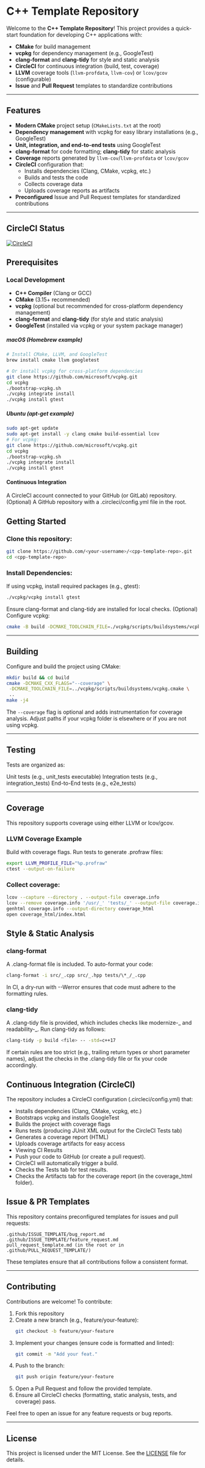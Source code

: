 # C++ Template Repository

Welcome to the **C++ Template Repository**! This project provides a quick-start foundation for developing C++ applications with:

- **CMake** for build management
- **vcpkg** for dependency management (e.g., GoogleTest)
- **clang-format** and **clang-tidy** for style and static analysis
- **CircleCI** for continuous integration (build, test, coverage)
- **LLVM** coverage tools (`llvm-profdata`, `llvm-cov`) or `lcov/gcov` (configurable)
- **Issue** and **Pull Request** templates to standardize contributions

---

## Features

- **Modern CMake** project setup (`CMakeLists.txt` at the root)
- **Dependency management** with vcpkg for easy library installations (e.g., GoogleTest)
- **Unit, integration, and end-to-end tests** using GoogleTest
- **clang-format** for code formatting; **clang-tidy** for static analysis
- **Coverage** reports generated by `llvm-cov`/`llvm-profdata` or `lcov/gcov`
- **CircleCI** configuration that:
  - Installs dependencies (Clang, CMake, vcpkg, etc.)
  - Builds and tests the code
  - Collects coverage data
  - Uploads coverage reports as artifacts
- **Preconfigured** Issue and Pull Request templates for standardized contributions

---

## CircleCI Status

[![CircleCI](https://dl.circleci.com/status-badge/img/gh/amoghkr1shna/team2/tree/hw1.svg?style=shield)](https://dl.circleci.com/status-badge/redirect/gh/amoghkr1shna/team2/tree/hw1)

## Prerequisites

### Local Development

- **C++ Compiler** (Clang or GCC)
- **CMake** (3.15+ recommended)
- **vcpkg** (optional but recommended for cross-platform dependency management)
- **clang-format** and **clang-tidy** (for style and static analysis)
- **GoogleTest** (installed via vcpkg or your system package manager)

##### macOS (Homebrew example)


```bash
# Install CMake, LLVM, and GoogleTest
brew install cmake llvm googletest

# Or install vcpkg for cross-platform dependencies
git clone https://github.com/microsoft/vcpkg.git
cd vcpkg
./bootstrap-vcpkg.sh
./vcpkg integrate install
./vcpkg install gtest
```

##### Ubuntu (apt-get example)

```bash
sudo apt-get update
sudo apt-get install -y clang cmake build-essential lcov
# For vcpkg:
git clone https://github.com/microsoft/vcpkg.git
cd vcpkg
./bootstrap-vcpkg.sh
./vcpkg integrate install
./vcpkg install gtest
```
#### Continuous Integration

A CircleCI account connected to your GitHub (or GitLab) repository.
(Optional) A GitHub repository with a .circleci/config.yml file in the root.

## Getting Started

### Clone this repository:

```bash
git clone https://github.com/<your-username>/<cpp-template-repo>.git
cd <cpp-template-repo>
```

### Install Dependencies:

If using vcpkg, install required packages (e.g., gtest):

```bash
./vcpkg/vcpkg install gtest
```

Ensure clang-format and clang-tidy are installed for local checks.
(Optional) Configure vcpkg:

```bash
cmake -B build -DCMAKE_TOOLCHAIN_FILE=./vcpkg/scripts/buildsystems/vcpkg.cmake
```
---

## Building

Configure and build the project using CMake:

```bash
mkdir build && cd build
cmake -DCMAKE_CXX_FLAGS="--coverage" \
 -DCMAKE_TOOLCHAIN_FILE=../vcpkg/scripts/buildsystems/vcpkg.cmake \
 ..
make -j4
```

The `--coverage` flag is optional and adds instrumentation for coverage analysis.
Adjust paths if your vcpkg folder is elsewhere or if you are not using vcpkg.

---

## Testing

Tests are organized as:

Unit tests (e.g., unit_tests executable)
Integration tests (e.g., integration_tests)
End-to-End tests (e.g., e2e_tests)

---

## Coverage
This repository supports coverage using either LLVM or lcov/gcov.

### LLVM Coverage Example

Build with coverage flags.
Run tests to generate .profraw files:
```bash
export LLVM_PROFILE_FILE="%p.profraw"
ctest --output-on-failure
```


### Collect coverage:
```bash
lcov --capture --directory . --output-file coverage.info
lcov --remove coverage.info '/usr/_' 'tests/_' --output-file coverage.info
genhtml coverage.info --output-directory coverage_html
open coverage_html/index.html
```
## Style & Static Analysis
### clang-format
A .clang-format file is included. To auto-format your code:

```bash
clang-format -i src/_.cpp src/_.hpp tests/\*_/_.cpp
```

In CI, a dry-run with --Werror ensures that code must adhere to the formatting rules.

### clang-tidy
A .clang-tidy file is provided, which includes checks like modernize-_ and readability-_. Run clang-tidy as follows:

```bash
clang-tidy -p build <file> -- -std=c++17
```

If certain rules are too strict (e.g., trailing return types or short parameter names), adjust the checks in the .clang-tidy file or fix your code accordingly.

## Continuous Integration (CircleCI)
The repository includes a CircleCI configuration (.circleci/config.yml) that:

- Installs dependencies (Clang, CMake, vcpkg, etc.)
- Bootstraps vcpkg and installs GoogleTest
- Builds the project with coverage flags
- Runs tests (producing JUnit XML output for the CircleCI Tests tab)
- Generates a coverage report (HTML)
- Uploads coverage artifacts for easy access
- Viewing CI Results
- Push your code to GitHub (or create a pull request).
- CircleCI will automatically trigger a build.
- Checks the Tests tab for test results.
- Checks the Artifacts tab for the coverage report (in the coverage_html folder).

## Issue & PR Templates
This repository contains preconfigured templates for issues and pull requests:

```
.github/ISSUE_TEMPLATE/bug_report.md
.github/ISSUE_TEMPLATE/feature_request.md
pull_request_template.md (in the root or in .github/PULL_REQUEST_TEMPLATE/)
```

These templates ensure that all contributions follow a consistent format.

---

## Contributing
Contributions are welcome! To contribute:

1. Fork this repository
2. Create a new branch (e.g., feature/your-feature):
      ```bash
   git checkout -b feature/your-feature
   ```
3. Implement your changes (ensure code is formatted and linted):
      ```bash
   git commit -m "Add your feat."
   ```
4. Push to the branch:
      ```bash
   git push origin feature/your-feature
   ```
5. Open a Pull Request and follow the provided template.
6. Ensure all CircleCI checks (formatting, static analysis, tests, and coverage) pass.

Feel free to open an issue for any feature requests or bug reports.

---

## License
This project is licensed under the MIT License. See the [LICENSE](LICENSE) file for details.
